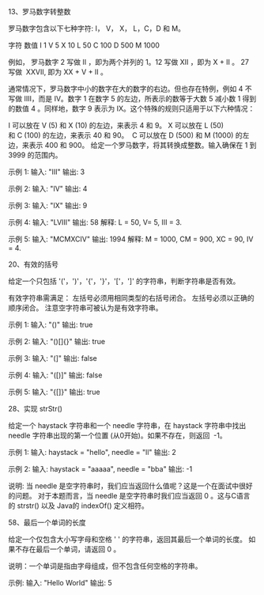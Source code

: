 13、罗马数字转整数

  罗马数字包含以下七种字符: I， V， X， L，C，D 和 M。

  字符          数值
  I             1
  V             5
  X             10
  L             50
  C             100
  D             500
  M             1000

  例如， 罗马数字 2 写做 II ，即为两个并列的 1。12 写做 XII ，即为 X + II 。 27 写做  XXVII, 即为 XX + V + II 。

  通常情况下，罗马数字中小的数字在大的数字的右边。但也存在特例，例如 4 不写做 IIII，而是 IV。数字 1 在数字 5 的左边，所表示的数等于大数 5 减小数 1 得到的数值 4 。同样地，数字 9 表示为 IX。这个特殊的规则只适用于以下六种情况：

  I 可以放在 V (5) 和 X (10) 的左边，来表示 4 和 9。
  X 可以放在 L (50) 和 C (100) 的左边，来表示 40 和 90。 
  C 可以放在 D (500) 和 M (1000) 的左边，来表示 400 和 900。
  给定一个罗马数字，将其转换成整数。输入确保在 1 到 3999 的范围内。

  示例 1:
  输入: "III"
  输出: 3

  示例 2:
  输入: "IV"
  输出: 4

  示例 3:
  输入: "IX"
  输出: 9

  示例 4:
  输入: "LVIII"
  输出: 58
  解释: L = 50, V= 5, III = 3.

  示例 5:
  输入: "MCMXCIV"
  输出: 1994
  解释: M = 1000, CM = 900, XC = 90, IV = 4.

20、有效的括号

  给定一个只包括 '('，')'，'{'，'}'，'['，']' 的字符串，判断字符串是否有效。

  有效字符串需满足：
  左括号必须用相同类型的右括号闭合。
  左括号必须以正确的顺序闭合。
  注意空字符串可被认为是有效字符串。

  示例 1:
  输入: "()"
  输出: true

  示例 2:
  输入: "()[]{}"
  输出: true

  示例 3:
  输入: "(]"
  输出: false

  示例 4:
  输入: "([)]"
  输出: false

  示例 5:
  输入: "{[]}"
  输出: true

28、实现 strStr()

  给定一个 haystack 字符串和一个 needle 字符串，在 haystack 字符串中找出 needle 字符串出现的第一个位置 (从0开始)。如果不存在，则返回  -1。

  示例 1:
  输入: haystack = "hello", needle = "ll"
  输出: 2

  示例 2:
  输入: haystack = "aaaaa", needle = "bba"
  输出: -1

  说明:
  当 needle 是空字符串时，我们应当返回什么值呢？这是一个在面试中很好的问题。
  对于本题而言，当 needle 是空字符串时我们应当返回 0 。这与C语言的 strstr() 以及 Java的 indexOf() 定义相符。

58、最后一个单词的长度

  给定一个仅包含大小写字母和空格 ' ' 的字符串，返回其最后一个单词的长度。
  如果不存在最后一个单词，请返回 0 。

  说明：一个单词是指由字母组成，但不包含任何空格的字符串。

  示例:
  输入: "Hello World"
  输出: 5
